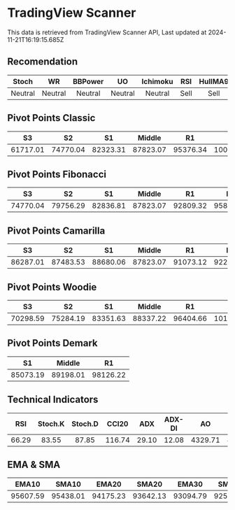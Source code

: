 # TradingView Scanner
This data is retrieved from TradingView Scanner API, Last updated at 2024-11-21T16:19:15.685Z

## Recomendation
| Stoch | WR | BBPower | UO | Ichimoku | RSI | HullMA9 |
| :---: | :---: | :---: | :---: | :---: | :---: | :---: |
| Neutral | Neutral | Neutral | Neutral | Neutral | Sell | Sell |

## Pivot Points Classic
| S3 | S2 | S1 | Middle | R1 | R2 | R3 |
| :---: | :---: | :---: | :---: | :---: | :---: | :---: |
| 61717.01 | 74770.04 | 82323.31 | 87823.07 | 95376.34 | 100876.10 | 113929.13 |

## Pivot Points Fibonacci
| S3 | S2 | S1 | Middle | R1 | R2 | R3 |
| :---: | :---: | :---: | :---: | :---: | :---: | :---: |
| 74770.04 | 79756.29 | 82836.81 | 87823.07 | 92809.32 | 95889.84 | 100876.10 |

## Pivot Points Camarilla
| S3 | S2 | S1 | Middle | R1 | R2 | R3 |
| :---: | :---: | :---: | :---: | :---: | :---: | :---: |
| 86287.01 | 87483.53 | 88680.06 | 87823.07 | 91073.12 | 92269.65 | 93466.17 |

## Pivot Points Woodie
| S3 | S2 | S1 | Middle | R1 | R2 | R3 |
| :---: | :---: | :---: | :---: | :---: | :---: | :---: |
| 70298.59 | 75284.19 | 83351.63 | 88337.22 | 96404.66 | 101390.25 | 109457.69 |

## Pivot Points Demark
| S1 | Middle | R1 |
| :---: | :---: | :---: |
| 85073.19 | 89198.01 | 98126.22 |

## Technical Indicators
| RSI | Stoch.K | Stoch.D | CCI20 | ADX | ADX-DI | AO | Mom | MACD | MACD | W.R | HullMA9 |
| :---: | :---: | :---: | :---: | :---: | :---: | :---: | :---: | :---: | :---: | :---: | :---: |
| 66.29 | 83.55 | 87.85 | 116.74 | 29.10 | 12.08 | 4329.71 | 4690.48 | 1755.00 | 1432.57 | -21.19 | 97955.90 |

## EMA & SMA
| EMA10 | SMA10 | EMA20 | SMA20 | EMA30 | SMA30 | EMA50 | SMA50 | EMA100 | SMA100 | EMA200 | SMA200 |
| :---: | :---: | :---: | :---: | :---: | :---: | :---: | :---: | :---: | :---: | :---: | :---: |
| 95607.59 | 95438.01 | 94175.23 | 93642.13 | 93094.79 | 92597.52 | 91015.91 | 91592.20 | 86176.77 | 85134.28 | 79707.06 | 76916.20 |